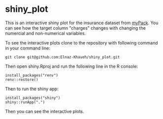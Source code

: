 # shiny_plot
This is an interactive shiny plot for the insurance dataset from [myPack](https://github.com/Elnaz-Khaveh/myPack.git). 
You can see how the target column "charges" changes with changing the numercial and non-numerical variables.

To see the interactive plots clone to the repository with following command in your command line:

```
git clone git@github.com:Elnaz-Khaveh/shiny_plot.git
```

Then open shiny.Rproj and run the following line in the R console:

```
install_packages("renv")
renv::restore()
```

Then to run the shiny app:

```
install_packages("shiny")
shiny::runApp(".")
```

Then you can see the interactive plots.

